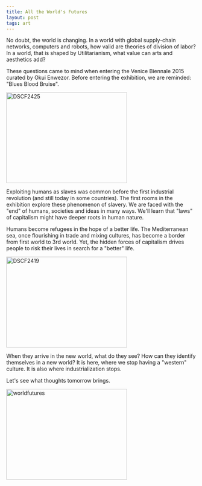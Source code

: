 ```yaml
---
title: All the World's Futures
layout: post
tags: art
---
```

No doubt, the world is changing. In a world with global supply-chain networks, computers and robots, how valid are theories of division of labor? In a world, that is shaped by Utilitarianism, what value can arts and aesthetics add?

These questions came to mind when entering the Venice Biennale 2015 curated by Okui Enwezor. Before entering the exhibition, we are reminded: "Blues Blood Bruise". 

<a data-flickr-embed="true"  href="https://www.flickr.com/photos/pmulder99/21884104192/in/dateposted-public/" title="DSCF2425"><img src="https://farm1.staticflickr.com/692/21884104192_a4cd81e418_n.jpg" width="320" height="240" alt="DSCF2425"></a><script async src="//embedr.flickr.com/assets/client-code.js" charset="utf-8"></script>

Exploiting humans as slaves was common before the first industrial revolution (and still today in some countries). The first rooms in the exhibition explore these phenomenon of slavery. We are faced with the "end" of humans, societies and ideas in many ways. We'll learn that "laws" of capitalism might have deeper roots in human nature. 

Humans become refugees in the hope of a better life. The Mediterranean sea, once flourishing in trade and mixing cultures, has become a border from first world to 3rd world. Yet, the hidden forces of capitalism drives people to risk their lives in search for a "better" life.

<a data-flickr-embed="true"  href="https://www.flickr.com/photos/pmulder99/21708240008/in/dateposted-public/" title="DSCF2419"><img src="https://farm1.staticflickr.com/715/21708240008_bdd4f4d88e_n.jpg" width="320" height="240" alt="DSCF2419"></a><script async src="//embedr.flickr.com/assets/client-code.js" charset="utf-8"></script>

When they arrive in the new world, what do they see? How can they identify themselves in a new world? It is here, where we stop having a "western" culture. It is also where industrialization stops.

Let's see what thoughts tomorrow brings.

<a data-flickr-embed="true"  href="https://www.flickr.com/photos/pmulder99/21709575909/in/dateposted-public/" title="worldfutures"><img src="https://farm6.staticflickr.com/5683/21709575909_602990bd83_n.jpg" width="320" height="240" alt="worldfutures"></a><script async src="//embedr.flickr.com/assets/client-code.js" charset="utf-8"></script>

